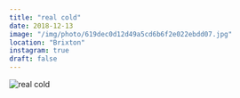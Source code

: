 ```yaml
---
title: "real cold"
date: 2018-12-13
image: "/img/photo/619dec0d12d49a5cd6b6f2e022ebdd07.jpg"
location: "Brixton"
instagram: true
draft: false
---
```


![real cold](/img/photo/619dec0d12d49a5cd6b6f2e022ebdd07.jpg)
